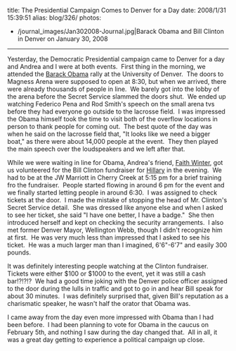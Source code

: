 title: The Presidential Campaign Comes to Denver for a Day
date: 2008/1/31 15:39:51
alias: blog/326/
photos:
- /journal_images/Jan302008-Journal.jpg|Barack Obama and Bill Clinton in Denver on January 30, 2008
---
Yesterday, the Democratic Presidential campaign came to Denver for a day and Andrea and I were at both events.  First thing in the morning, we attended the [Barack Obama](http://www.barakobama.com) rally at the University of Denver.  The doors to Magness Arena were supposed to open at 8:30, but when we arrived, there were already thousands of people in line.  We barely got into the lobby of the arena before the Secret Service slammed the doors shut.  We ended up watching Federico Pena and Rod Smith's speech on the small arena tvs before they had everyone go outside to the lacrosse field.  I was impressed the Obama himself took the time to visit both of the overflow locations in person to thank people for coming out.  The best quote of the day was when he said on the lacrosse field that, "It looks like we need a bigger boat," as there were about 14,000 people at the event.  They then played the main speech over the loudspeakers and we left after that.

While we were waiting in line for Obama, Andrea's friend, [Faith Winter](http://www.faithwinter.com/), got us volunteered for the Bill Clinton fundraiser for [Hillary](http://www.hillaryclinton.com) in the evening.  We had to be at the JW Marriott in Cherry Creek at 5:15 pm for a brief training fro the fundraiser.  People started flowing in around 6 pm for the event and we finally started letting people in around 6:30.  I was assigned to check tickets at the door.  I made the mistake of stopping the head of Mr. Clinton's Secret Service detail.  She was dressed like anyone else and when I asked to see her ticket, she said "I have one better, I have a badge."  She then introduced herself and kept on checking the security arrangements.  I also met former Denver Mayor, Wellington Webb, though I didn't recognize him at first.  He was very much less than impressed that I asked to see his ticket.  He was a much larger man than I imagined, 6'6"-6'7" and easily 300 pounds.

It was definitely interesting people watching at the Clinton fundraiser.  Tickets were either $100 or $1000 to the event, yet it was still a cash bar!?!?!?  We had a good time joking with the Denver police officer assigned to the door during the lulls in traffic and got to go in and hear Bill speak for about 30 minutes.  I was definitely surprised that, given Bill's reputation as a charismatic speaker, he wasn't half the orator that Obama was. 

I came away from the day even more impressed with Obama than I had been before.  I had been planning to vote for Obama in the caucus on February 5th, and nothing I saw during the day changed that.  All in all, it was a great day getting to experience a political campaign up close.